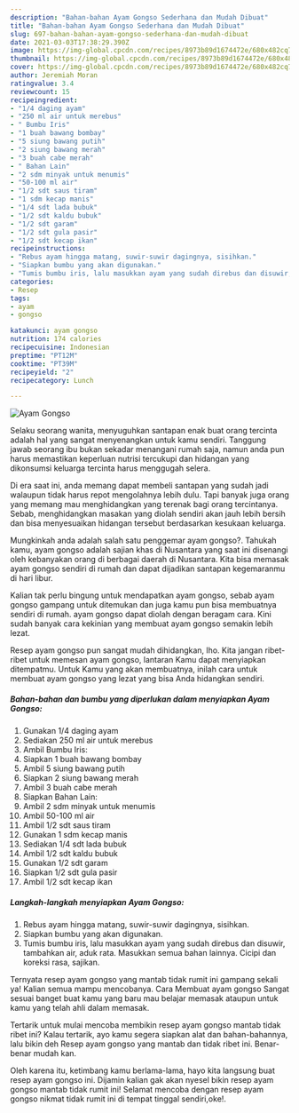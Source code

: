 ```yaml
---
description: "Bahan-bahan Ayam Gongso Sederhana dan Mudah Dibuat"
title: "Bahan-bahan Ayam Gongso Sederhana dan Mudah Dibuat"
slug: 697-bahan-bahan-ayam-gongso-sederhana-dan-mudah-dibuat
date: 2021-03-03T17:38:29.390Z
image: https://img-global.cpcdn.com/recipes/8973b89d1674472e/680x482cq70/ayam-gongso-foto-resep-utama.jpg
thumbnail: https://img-global.cpcdn.com/recipes/8973b89d1674472e/680x482cq70/ayam-gongso-foto-resep-utama.jpg
cover: https://img-global.cpcdn.com/recipes/8973b89d1674472e/680x482cq70/ayam-gongso-foto-resep-utama.jpg
author: Jeremiah Moran
ratingvalue: 3.4
reviewcount: 15
recipeingredient:
- "1/4 daging ayam"
- "250 ml air untuk merebus"
- " Bumbu Iris"
- "1 buah bawang bombay"
- "5 siung bawang putih"
- "2 siung bawang merah"
- "3 buah cabe merah"
- " Bahan Lain"
- "2 sdm minyak untuk menumis"
- "50-100 ml air"
- "1/2 sdt saus tiram"
- "1 sdm kecap manis"
- "1/4 sdt lada bubuk"
- "1/2 sdt kaldu bubuk"
- "1/2 sdt garam"
- "1/2 sdt gula pasir"
- "1/2 sdt kecap ikan"
recipeinstructions:
- "Rebus ayam hingga matang, suwir-suwir dagingnya, sisihkan."
- "Siapkan bumbu yang akan digunakan."
- "Tumis bumbu iris, lalu masukkan ayam yang sudah direbus dan disuwir, tambahkan air, aduk rata. Masukkan semua bahan lainnya. Cicipi dan koreksi rasa, sajikan."
categories:
- Resep
tags:
- ayam
- gongso

katakunci: ayam gongso 
nutrition: 174 calories
recipecuisine: Indonesian
preptime: "PT12M"
cooktime: "PT39M"
recipeyield: "2"
recipecategory: Lunch

---
```



![Ayam Gongso](https://img-global.cpcdn.com/recipes/8973b89d1674472e/680x482cq70/ayam-gongso-foto-resep-utama.jpg)

Selaku seorang wanita, menyuguhkan santapan enak buat orang tercinta adalah hal yang sangat menyenangkan untuk kamu sendiri. Tanggung jawab seorang ibu bukan sekadar menangani rumah saja, namun anda pun harus memastikan keperluan nutrisi tercukupi dan hidangan yang dikonsumsi keluarga tercinta harus menggugah selera.

Di era  saat ini, anda memang dapat membeli santapan yang sudah jadi walaupun tidak harus repot mengolahnya lebih dulu. Tapi banyak juga orang yang memang mau menghidangkan yang terenak bagi orang tercintanya. Sebab, menghidangkan masakan yang diolah sendiri akan jauh lebih bersih dan bisa menyesuaikan hidangan tersebut berdasarkan kesukaan keluarga. 



Mungkinkah anda adalah salah satu penggemar ayam gongso?. Tahukah kamu, ayam gongso adalah sajian khas di Nusantara yang saat ini disenangi oleh kebanyakan orang di berbagai daerah di Nusantara. Kita bisa memasak ayam gongso sendiri di rumah dan dapat dijadikan santapan kegemaranmu di hari libur.

Kalian tak perlu bingung untuk mendapatkan ayam gongso, sebab ayam gongso gampang untuk ditemukan dan juga kamu pun bisa membuatnya sendiri di rumah. ayam gongso dapat diolah dengan beragam cara. Kini sudah banyak cara kekinian yang membuat ayam gongso semakin lebih lezat.

Resep ayam gongso pun sangat mudah dihidangkan, lho. Kita jangan ribet-ribet untuk memesan ayam gongso, lantaran Kamu dapat menyiapkan ditempatmu. Untuk Kamu yang akan membuatnya, inilah cara untuk membuat ayam gongso yang lezat yang bisa Anda hidangkan sendiri.

<!--inarticleads1-->

##### Bahan-bahan dan bumbu yang diperlukan dalam menyiapkan Ayam Gongso:

1. Gunakan 1/4 daging ayam
1. Sediakan 250 ml air untuk merebus
1. Ambil  Bumbu Iris:
1. Siapkan 1 buah bawang bombay
1. Ambil 5 siung bawang putih
1. Siapkan 2 siung bawang merah
1. Ambil 3 buah cabe merah
1. Siapkan  Bahan Lain:
1. Ambil 2 sdm minyak untuk menumis
1. Ambil 50-100 ml air
1. Ambil 1/2 sdt saus tiram
1. Gunakan 1 sdm kecap manis
1. Sediakan 1/4 sdt lada bubuk
1. Ambil 1/2 sdt kaldu bubuk
1. Gunakan 1/2 sdt garam
1. Siapkan 1/2 sdt gula pasir
1. Ambil 1/2 sdt kecap ikan




<!--inarticleads2-->

##### Langkah-langkah menyiapkan Ayam Gongso:

1. Rebus ayam hingga matang, suwir-suwir dagingnya, sisihkan.
1. Siapkan bumbu yang akan digunakan.
1. Tumis bumbu iris, lalu masukkan ayam yang sudah direbus dan disuwir, tambahkan air, aduk rata. Masukkan semua bahan lainnya. Cicipi dan koreksi rasa, sajikan.




Ternyata resep ayam gongso yang mantab tidak rumit ini gampang sekali ya! Kalian semua mampu mencobanya. Cara Membuat ayam gongso Sangat sesuai banget buat kamu yang baru mau belajar memasak ataupun untuk kamu yang telah ahli dalam memasak.

Tertarik untuk mulai mencoba membikin resep ayam gongso mantab tidak ribet ini? Kalau tertarik, ayo kamu segera siapkan alat dan bahan-bahannya, lalu bikin deh Resep ayam gongso yang mantab dan tidak ribet ini. Benar-benar mudah kan. 

Oleh karena itu, ketimbang kamu berlama-lama, hayo kita langsung buat resep ayam gongso ini. Dijamin kalian gak akan nyesel bikin resep ayam gongso mantab tidak rumit ini! Selamat mencoba dengan resep ayam gongso nikmat tidak rumit ini di tempat tinggal sendiri,oke!.

